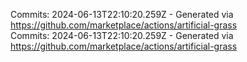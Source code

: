 Commits: 2024-06-13T22:10:20.259Z - Generated via https://github.com/marketplace/actions/artificial-grass
<br>
Commits: 2024-06-13T22:10:20.259Z - Generated via https://github.com/marketplace/actions/artificial-grass
<br>
